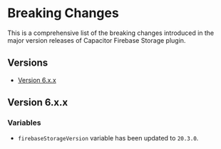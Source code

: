 # Breaking Changes

This is a comprehensive list of the breaking changes introduced in the major version releases of Capacitor Firebase Storage plugin.

## Versions

- [Version 6.x.x](#version-6xx)

## Version 6.x.x

### Variables

- `firebaseStorageVersion` variable has been updated to `20.3.0`.
